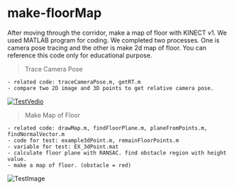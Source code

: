 # make-floorMap
After moving through the corridor, make a map of floor with KINECT v1.
We used MATLAB program for coding.
We completed two processes. One is camera pose tracing and the other is make 2d map of floor.
You can reference this code only for educational purpose.

> Trace Camera Pose

    - related code: traceCameraPose.m, getRT.m
    - compare two 2D image and 3D points to get relative camera pose.
   [![TestVedio](https://img.youtube.com/vi/5E57Hc2MAbY/0.jpg)](https://www.youtube.com/watch?v=5E57Hc2MAbY)

> Make Map of Floor

    - related code: drawMap.m, findFloorPlane.m, planeFromPoints.m, findNormalVector.m
    - code for test: example3dPoint.m, remainFloorPoints.m
    - variable for test: EX_3dPoint.mat
    - calculate floor plane with RANSAC. find obstacle region with height value.
    - make a map of floor. (obstacle = red)
   ![TestImage](https://github.com/jlee-ds/makeFloorMap/blob/master/1.JPG?raw=true)
